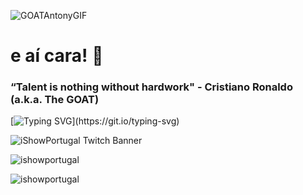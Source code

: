 ![GOATAntonyGIF](https://tenor.com/en-GB/view/antony-real-betis-aura-goal-football-gif-15827129607166735624)

<h1 align="left">e aí cara! 👋</h1>

<h3 align="left">
 “Talent is nothing without hardwork" - Cristiano Ronaldo (a.k.a. The GOAT)</a> 
</h3>

[![Typing SVG](https://readme-typing-svg.herokuapp.com?font=Fira+Code&pause=1000&width=435&lines=Subscribe+to+iShowPortugal+on+Twitch!)](https://git.io/typing-svg)

![iShowPortugal Twitch Banner](https://github.com/ishowportugal/ishowportugal/assets/105401901/3b18d28d-664c-4d22-a119-7108df737177)

![ishowportugal](https://github-readme-stats.vercel.app/api?username=ishowportugal&show_icons=true&theme=tokyonight&hide=["issues"])

![ishowportugal](https://github-readme-stats.vercel.app/api/top-langs?username=ishowportugal&show_icons=true&theme=tokyonight&layout=compact)
